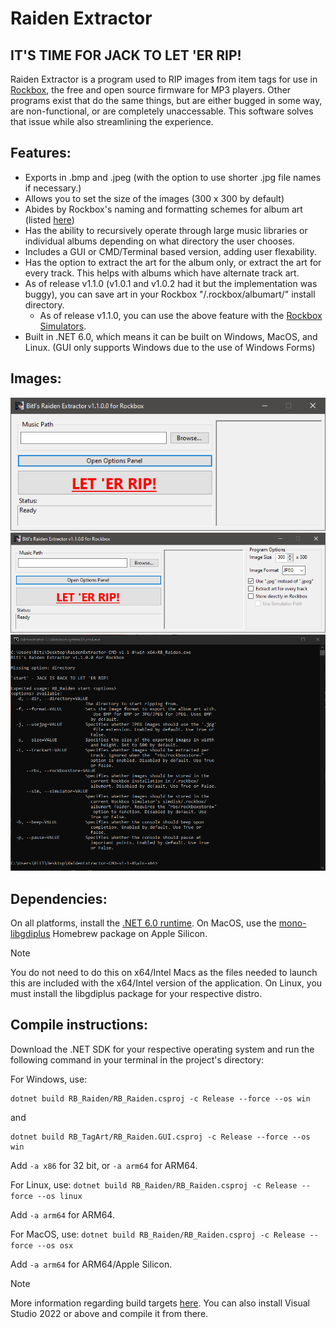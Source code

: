 # Raiden Extractor

## IT'S TIME FOR JACK TO LET 'ER RIP!
Raiden Extractor is a program used to RIP images from item tags for use in [Rockbox](https://www.rockbox.org/), the free and open source firmware for MP3 players.
Other programs exist that do the same things, but are either bugged in some way, are non-functional, or are completely unaccessable. This software solves that issue while also streamlining the experience.

## Features:
- Exports in .bmp and .jpeg (with the option to use shorter .jpg file names if necessary.)
- Allows you to set the size of the images (300 x 300 by default)
- Abides by Rockbox's naming and formatting schemes for album art (listed [here](https://download.rockbox.org/daily/manual/rockbox-ipodvideo/rockbox-buildap3.html))
- Has the ability to recursively operate through large music libraries or individual albums depending on what directory the user chooses.
- Includes a GUI or CMD/Terminal based version, adding user flexability.
- Has the option to extract the art for the album only, or extract the art for every track. This helps with albums which have alternate track art.
- As of release v1.1.0 (v1.0.1 and v1.0.2 had it but the implementation was buggy), you can save art in your Rockbox "/.rockbox/albumart/" install directory.
    * As of release v1.1.0, you can use the above feature with the [Rockbox Simulators](http://rasher.dk/rockbox/simulator/).
- Built in .NET 6.0, which means it can be built on Windows, MacOS, and Linux. (GUI only supports Windows due to the use of Windows Forms)

## Images:
![Raiden Extractor GUI](/images/RB_Raiden.GUI_nvqIXhPEJn.png)
![Raiden Extractor GUI with options open.](/images/RB_Raiden.GUI_uvzZdI6IoX.png)
![Raiden Extractor CMD](/images/cmd_ju0D1wClrk.png)

## Dependencies:
On all platforms, install the [.NET 6.0 runtime](https://dotnet.microsoft.com/en-us/download/dotnet/6.0).
On MacOS, use the [mono-libgdiplus](https://formulae.brew.sh/formula/mono-libgdiplus) Homebrew package on Apple Silicon. 
> [!NOTE]
> You do not need to do this on x64/Intel Macs as the files needed to launch this are included with the x64/Intel version of the application.
On Linux, you must install the libgdiplus package for your respective distro.

## Compile instructions:
Download the .NET SDK for your respective operating system and run the following command in your terminal in the project's directory:

For Windows, use:
```
dotnet build RB_Raiden/RB_Raiden.csproj -c Release --force --os win
```
and
```
dotnet build RB_TagArt/RB_Raiden.GUI.csproj -c Release --force --os win
```

Add ```-a x86``` for 32 bit, or ```-a arm64``` for ARM64.

For Linux, use:
```dotnet build RB_Raiden/RB_Raiden.csproj -c Release --force --os linux```

Add ```-a arm64``` for ARM64.

For MacOS, use:
```dotnet build RB_Raiden/RB_Raiden.csproj -c Release --force --os osx```

Add ```-a arm64``` for ARM64/Apple Silicon.

> [!NOTE]
> More information regarding build targets [here](https://learn.microsoft.com/en-us/dotnet/core/rid-catalog). You can also install Visual Studio 2022 or above and compile it from there.
